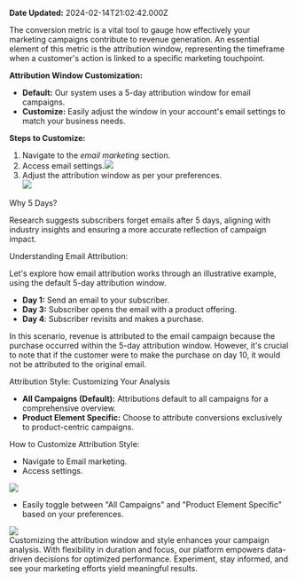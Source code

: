 **Date Updated:** 2024-02-14T21:02:42.000Z

The conversion metric is a vital tool to gauge how effectively your marketing campaigns contribute to revenue generation. An essential element of this metric is the attribution window, representing the timeframe when a customer's action is linked to a specific marketing touchpoint.

**Attribution Window Customization:**

* **Default:** Our system uses a 5-day attribution window for email campaigns.
* **Customize:** Easily adjust the window in your account's email settings to match your business needs.

**Steps to Customize:**

1. Navigate to the _email marketing_ section.
2. Access email settings.![](https://s3.amazonaws.com/cdn.freshdesk.com/data/helpdesk/attachments/production/155017995219/original/OjhPdFdUL4oQJXCaRccn6VMgHUz8kB1uug.png?1705509155)
3. Adjust the attribution window as per your preferences.  
![](https://s3.amazonaws.com/cdn.freshdesk.com/data/helpdesk/attachments/production/155017995266/original/XjGf1jwvogMKiQ3Ubqp0F4BoTKEb7pwIpg.png?1705509177)

Why 5 Days?

Research suggests subscribers forget emails after 5 days, aligning with industry insights and ensuring a more accurate reflection of campaign impact.

Understanding Email Attribution:

Let's explore how email attribution works through an illustrative example, using the default 5-day attribution window.

* **Day 1:** Send an email to your subscriber.
* **Day 3:** Subscriber opens the email with a product offering.
* **Day 4**: Subscriber revisits and makes a purchase.

In this scenario, revenue is attributed to the email campaign because the purchase occurred within the 5-day attribution window. However, it's crucial to note that if the customer were to make the purchase on day 10, it would not be attributed to the original email.

Attribution Style: Customizing Your Analysis

* **All Campaigns (Default):** Attributions default to all campaigns for a comprehensive overview.
* **Product Element Specific:** Choose to attribute conversions exclusively to product-centric campaigns.

How to Customize Attribution Style:

* Navigate to Email marketing.
* Access settings.  
    
![](https://s3.amazonaws.com/cdn.freshdesk.com/data/helpdesk/attachments/production/155017995634/original/Ht69xtYVtjTFAhaTUCw9nD5hN-T9Kb3qMQ.jpeg?1705509346)
* Easily toggle between "All Campaigns" and "Product Element Specific" based on your preferences.

  
![](https://s3.amazonaws.com/cdn.freshdesk.com/data/helpdesk/attachments/production/155017995728/original/w5Z5aAUBjwRjOX1Pk_Gjyxux7qK5AHhOWQ.jpeg?1705509388)   
Customizing the attribution window and style enhances your campaign analysis. With flexibility in duration and focus, our platform empowers data-driven decisions for optimized performance. Experiment, stay informed, and see your marketing efforts yield meaningful results.